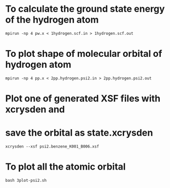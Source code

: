 # To calculate the ground state energy of the hydrogen atom

	mpirun -np 4 pw.x < 1hydrogen.scf.in > 1hydrogen.scf.out

# To plot shape of molecular orbital of hydrogen atom

	mpirun -np 4 pp.x < 2pp.hydrogen.psi2.in > 2pp.hydrogen.psi2.out


# Plot one of generated XSF files with xcrysden and
# save the orbital as state.xcrysden

	xcrysden --xsf psi2.benzene_K001_B006.xsf

# To plot all the atomic orbital 

	bash 3plot-psi2.sh

